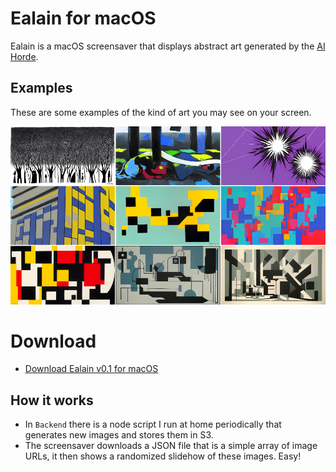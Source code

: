 # Ealain for macOS

Ealain is a macOS screensaver that displays abstract art generated by the [AI Horde](https://aihorde.net).

## Examples

These are some examples of the kind of art you may see on your screen.

![Ealain generative art example images](/imageExamples.jpg?raw=true)

# Download

- [Download Ealain v0.1 for macOS](https://amiantos.s3.amazonaws.com/ealain-0.1.zip)

## How it works

- In `Backend` there is a node script I run at home periodically that generates new images and stores them in S3.
- The screensaver downloads a JSON file that is a simple array of image URLs, it then shows a randomized slidehow of these images. Easy!